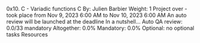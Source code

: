 0x10. C - Variadic functions
C
 By: Julien Barbier
 Weight: 1
 Project over - took place from Nov 9, 2023 6:00 AM to Nov 10, 2023 6:00 AM
 An auto review will be launched at the deadline
In a nutshell…
Auto QA review: 0.0/33 mandatory
Altogether:  0.0%
Mandatory: 0.0%
Optional: no optional tasks
Resources

